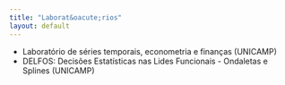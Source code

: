 ```yaml
---
title: "Laborat&oacute;rios"
layout: default
---
```


* Laborat&oacute;rio de s&eacute;ries temporais, econometria e finan&ccedil;as (UNICAMP)
* DELFOS: Decis&otilde;es Estat&iacute;sticas nas Lides Funcionais - Ondaletas e Splines (UNICAMP)
